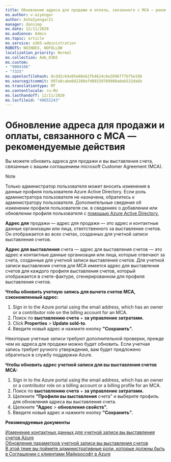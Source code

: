 ```yaml
---
title: Обновление адреса для продажи и оплаты, связанного с MCA — рекомендуемые действия
ms.author: v-aiyengar
author: AshaIyengar21
manager: dansimp
ms.date: 12/11/2020
ms.audience: Admin
ms.topic: article
ms.service: o365-administration
ROBOTS: NOINDEX, NOFOLLOW
localization_priority: Normal
ms.collection: Adm_O365
ms.custom:
- "9004166"
- "7325"
ms.openlocfilehash: 8cdd2c64a95e88eb2fb4624c6e2696f77b75e198
ms.sourcegitcommit: 097a8cabe0d2280af489159789988a0ab532dabb
ms.translationtype: MT
ms.contentlocale: ru-RU
ms.lasthandoff: 12/11/2020
ms.locfileid: "49652243"
---
```

# <a name="update-sold-to-and-bill-to-address-associated-to-your-mca---recommended-steps"></a>Обновление адреса для продажи и оплаты, связанного с MCA — рекомендуемые действия

Вы можете обновить адреса для продажи и вы выставления счета, связанные с вашим соглашением microsoft Customer Agreement (MCA). 

> [!NOTE]
> Только администратор пользователя может вносить изменения в данные профиля пользователя Azure Active Directory. Если роль администратора пользователя не назначена, обратитесь к администратору пользователя. Дополнительные сведения об изменении профиля пользователя см. в сведениях о добавлении или обновлении профиля пользователя с [помощью Azure Active Directory.](https://docs.microsoft.com/azure/active-directory/fundamentals/active-directory-users-profile-azure-portal)

**Адрес для** продажи — адрес для продажи — это адрес и контактные данные организации или лица, ответственного за выставление счетов. Он отображается во всех счетах, созданных для учетной записи выставления счетов.

**Адрес для выставления** счета — адрес для выставления счетов — это адрес и контактные данные организации или лица, которые отвечают за счета, созданные для учетной записи выставления счетов. Для учетной записи выставления счетов для MCA имеется адрес для выставления счетов для каждого профиля выставления счетов, который отображается в счете-фактуре, сгенерированном для профиля выставления счетов.

**Чтобы обновить учетную запись для вычета счетов MCA, сэкономленный адрес:**

1. Sign in to the Azure portal using the email address, which has an owner or a contributor role on the billing account for an MCA.
1. Поиск по **выставлению счета**  +  **за управление затратами.**
1. Click **Properties**  >  **Update sold-to**.
1. Введите новый адрес и нажмите кнопку **"Сохранить".**

Некоторые учетные записи требуют дополнительной проверки, прежде чем их адреса для продажи можно будет обновить. Если учетная запись требует ручного утверждения, вам будет предложено обратиться в службу поддержки Azure.

**Чтобы обновить адрес учетной записи для вы выставления счетов MCA:** 

1. Sign in to the Azure portal using the email address, which has an owner or a contributor role on a billing account or a billing profile for an MCA.
1. Поиск по **выставлению счета**  +  **за управление затратами.**
1. Щелкните **"Профили вы выставления** счета" и выберите профиль для обновления адреса вы выставления счета.
1. Щелкните **"Адрес**  >  **обновления свойств".**
1. Введите новый адрес и нажмите кнопку **"Сохранить".**

**Рекомендуемые документы**

[Изменение контактных данных для учетной записи вы выставления счетов Azure](https://docs.microsoft.com/azure/cost-management-billing/manage/change-azure-account-profile)   
[Обновление параметров учетной записи вы выставления счетов](https://docs.microsoft.com/microsoft-store/update-microsoft-store-for-business-account-settings)  
[В этой теме вы поймете административные роли, которые должны быть в Соглашении с клиентами Майкрософт в Azure](https://docs.microsoft.com/azure/cost-management-billing/manage/understand-mca-roles)